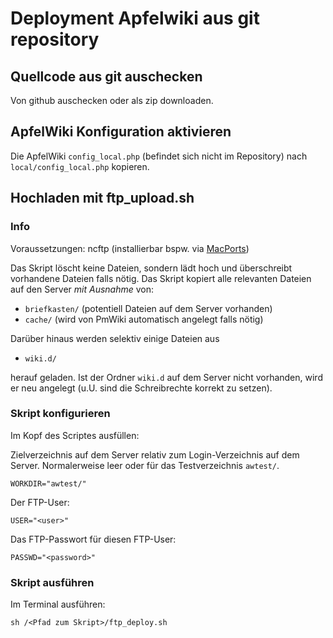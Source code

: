 # Deployment Apfelwiki aus git repository #

## Quellcode aus git auschecken ##

Von github auschecken oder als zip downloaden.

## ApfelWiki Konfiguration aktivieren ##

Die ApfelWiki `config_local.php` (befindet sich nicht im Repository) nach `local/config_local.php` kopieren.

## Hochladen mit ftp_upload.sh ##

### Info ###

Voraussetzungen: ncftp (installierbar bspw. via [MacPorts](http://www.macports.org/))

Das Skript löscht keine Dateien, sondern lädt hoch und überschreibt vorhandene Dateien  falls nötig. Das Skript kopiert alle relevanten Dateien auf den Server *mit Ausnahme* von:

- `briefkasten/` (potentiell Dateien auf dem Server vorhanden)
- `cache/` (wird von PmWiki automatisch angelegt falls nötig)

Darüber hinaus werden selektiv einige Dateien aus 

- `wiki.d/` 
 
herauf geladen. Ist der Ordner `wiki.d` auf dem Server nicht vorhanden, wird er neu angelegt (u.U. sind die Schreibrechte korrekt zu setzen).


### Skript konfigurieren ###

Im Kopf des Scriptes ausfüllen:

Zielverzeichnis auf dem Server relativ zum Login-Verzeichnis auf dem Server. Normalerweise leer oder für das Testverzeichnis `awtest/`.

	WORKDIR="awtest/"

Der FTP-User:
	
	USER="<user>"

Das FTP-Passwort für diesen FTP-User:

	PASSWD="<password>"

### Skript ausführen ###

Im Terminal ausführen:

	sh /<Pfad zum Skript>/ftp_deploy.sh

